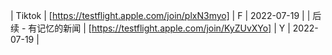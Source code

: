 | Tiktok | [https://testflight.apple.com/join/plxN3myo] | F | 2022-07-19 |
| 后续 - 有记忆的新闻 | [https://testflight.apple.com/join/KyZUvXYo] | Y | 2022-07-19 |
